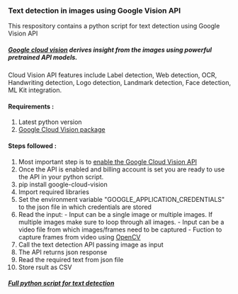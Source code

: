 ### Text detection in images using Google Vision API

This respository contains a python script for text detection using Google Vision API

##### [Google cloud vision](https://cloud.google.com/vision/) derives insight from the images using powerful pretrained API models.
Cloud Vision API features include Label detection, Web detection, OCR, Handwriting detection, Logo detection, Landmark detection, Face detection, ML Kit integration.

#### Requirements :
1.  Latest python version
2.  [Google Cloud Vision package](https://pypi.org/project/google-cloud-vision/)

#### Steps followed :
1.  Most important step is to [enable the Google Cloud Vision API](https://cloud.google.com/vision/docs/before-you-begin)
2.  Once the API is enabled and billing account is set you are ready to use the API in your python script.
3.  pip install google-cloud-vision
4.  Import required libraries
5.  Set the environment variable "GOOGLE_APPLICATION_CREDENTIALS" to the json file in which credentials are stored
6.  Read the input:
        - Input can be a single image or multiple images. If multiple images make sure to loop through all images.
        - Input can be a video file from which images/frames need to be captured
                - Fuction to capture frames from video using [OpenCV](https://opencv.org/)
7.  Call the text detection API passing image as input
8.  The API returns json response
9.  Read the required text from json file
10. Store rsult as CSV

##### [Full python script for text detection](script/googlevision.py)
